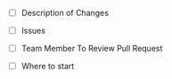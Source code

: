 - [ ] Description of Changes

- [ ] Issues

- [ ] Team Member To Review Pull Request

- [ ] Where to start
